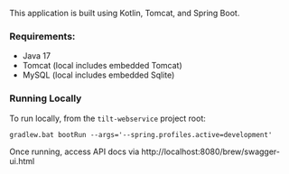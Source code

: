 This application is built using Kotlin, Tomcat, and Spring Boot.

### Requirements:
- Java 17
- Tomcat (local includes embedded Tomcat)
- MySQL (local includes embedded Sqlite)

### Running Locally

To run locally, from the `tilt-webservice` project root:
```
gradlew.bat bootRun --args='--spring.profiles.active=development'
```

Once running, access API docs via
http://localhost:8080/brew/swagger-ui.html

